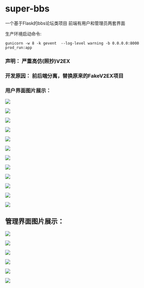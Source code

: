 # super-bbs
一个基于Flask的bbs论坛类项目
前端有用户和管理员两套界面

生产环境启动命令:

`gunicorn -w 8 -k gevent  --log-level warning -b 0.0.0.0:8000 prod_run:app`


### 声明： 严重高仿(照抄)V2EX
### 开发原因： 前后端分离，替换原来的FakeV2EX项目
### 用户界面图片展示：

![](https://github.com/lgphone/super-bbs/docs/pic/bbs1.png)

![](https://github.com/lgphone/super-bbs/docs/pic/bbs2.png)

![](https://github.com/lgphone/super-bbs/docs/pic/bbs3.png)

![](https://github.com/lgphone/super-bbs/docs/pic/bbs6.png)

![](https://github.com/lgphone/super-bbs/docs/pic/bbs7.png)

![](https://github.com/lgphone/super-bbs/docs/pic/bbs8.png)

![](https://github.com/lgphone/super-bbs/docs/pic/bbs9.png)

![](https://github.com/lgphone/super-bbs/docs/pic/bbs10.png)

![](https://github.com/lgphone/super-bbs/docs/pic/bbs11.png)

![](https://github.com/lgphone/super-bbs/docs/pic/bbs12.png)

![](https://github.com/lgphone/super-bbs/docs/pic/bbs13.png)

![](https://github.com/lgphone/super-bbs/docs/pic/bbs14.png)


## 管理界面图片展示：

![](https://github.com/lgphone/super-bbs/docs/pic/admin1.png)

![](https://github.com/lgphone/super-bbs/docs/pic/admin2.png)

![](https://github.com/lgphone/super-bbs/docs/pic/admin3.png)

![](https://github.com/lgphone/super-bbs/docs/pic/admin4.png)

![](https://github.com/lgphone/super-bbs/docs/pic/admin5.png)

![](https://github.com/lgphone/super-bbs/docs/pic/admin6.png)
